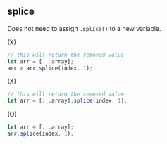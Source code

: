 ## splice

Does not need to assign ```.splice()``` to a new variable.

(X)
```javascript
// this will return the removed value
let arr = [...array];
arr = arr.splice(index, 1); 
```

(X)
```javascript
// this will return the removed value
let arr = [...array].splice(index, 1); 
```

(O)
```javascript
let arr = [...array];
arr.splice(index, 1);
```

